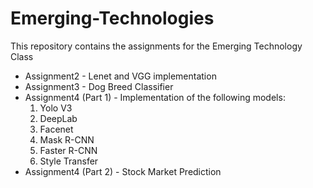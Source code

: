 # Emerging-Technologies

This repository contains the assignments for the Emerging Technology Class

- Assignment2 - Lenet and VGG implementation
- Assignment3 - Dog Breed Classifier
- Assignment4 (Part 1) - Implementation of the following models:
  1. Yolo V3
  2. DeepLab 
  3. Facenet
  4. Mask R-CNN
  5. Faster R-CNN
  6. Style Transfer
- Assignment4 (Part 2) - Stock Market Prediction
